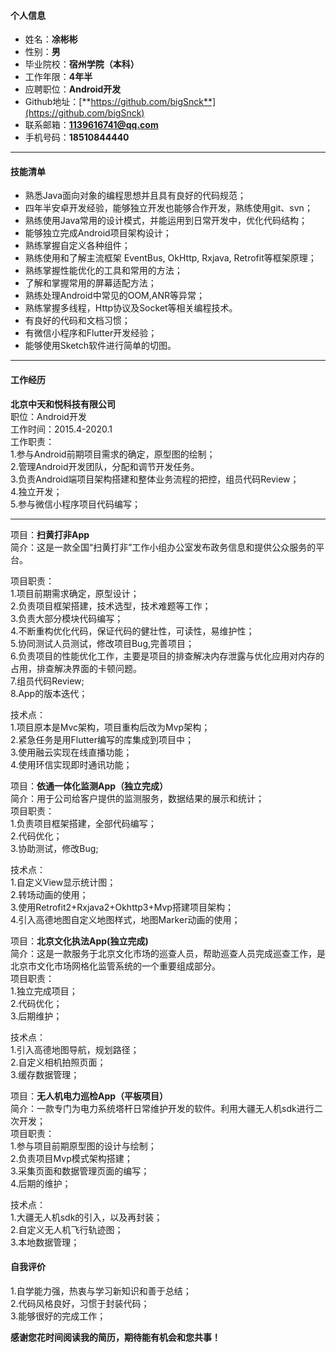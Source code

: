 #### 个人信息
* 姓名：**凃彬彬**
* 性别：**男**
* 毕业院校：**宿州学院（本科）**
* 工作年限：**4年半**
* 应聘职位：**Android开发**
* Github地址：[**https://github.com/bigSnck**](https://github.com/bigSnck)
* 联系邮箱：**1139616741@qq.com**
* 手机号码：**18510844440**

----------
#### 技能清单
* 熟悉Java面向对象的编程思想并且具有良好的代码规范；
* 四年半安卓开发经验，能够独立开发也能够合作开发，熟练使用git、svn；
* 熟练使用Java常用的设计模式，并能运用到日常开发中，优化代码结构；
* 能够独立完成Android项目架构设计；
* 熟练掌握自定义各种组件；
* 熟练使用和了解主流框架 EventBus, OkHttp, Rxjava, Retrofit等框架原理；
* 熟练掌握性能优化的工具和常用的方法；
* 了解和掌握常用的屏幕适配方法；
* 熟练处理Android中常见的OOM,ANR等异常；
* 熟练掌握多线程，Http协议及Socket等相关编程技术。
* 有良好的代码和文档习惯； 
* 有微信小程序和Flutter开发经验；
* 能够使用Sketch软件进行简单的切图。


----------


#### 工作经历

 **北京中天和悦科技有限公司**<br>
 职位：Android开发 <br>
 工作时间：2015.4-2020.1<br>
 工作职责：<br>
 1.参与Android前期项目需求的确定，原型图的绘制；<br>
 2.管理Android开发团队，分配和调节开发任务。<br>
 3.负责Android端项目架构搭建和整体业务流程的把控，组员代码Review；<br>
 4.独立开发；<br>
 5.参与微信小程序项目代码编写；<br>
 

----------
项目：**扫黄打非App**<br>
简介：这是一款全国“扫黄打非”工作小组办公室发布政务信息和提供公众服务的平台。<br>

项目职责：<br>
1.项目前期需求确定，原型设计；<br>
2.负责项目框架搭建，技术选型，技术难题等工作；<br>
3.负责大部分模块代码编写；<br>
4.不断重构优化代码，保证代码的健壮性，可读性，易维护性；<br>
5.协同测试人员测试，修改项目Bug,完善项目；<br>
6.负责项目的性能优化工作，主要是项目的排查解决内存泄露与优化应用对内存的占用，排查解决界面的卡顿问题。<br>
7.组员代码Review;<br>
8.App的版本迭代；<br>

技术点：<br>
1.项目原本是Mvc架构，项目重构后改为Mvp架构；<br>
2.紧急任务是用Flutter编写的库集成到项目中；<br>
3.使用融云实现在线直播功能；<br>
4.使用环信实现即时通讯功能；<br>

项目：**依通一体化监测App（独立完成）** <br>
简介：用于公司给客户提供的监测服务，数据结果的展示和统计；<br>
项目职责：<br>
1.负责项目框架搭建，全部代码编写；<br>
2.代码优化；<br>
3.协助测试，修改Bug; <br>

技术点：<br>
1.自定义View显示统计图；<br>
2.转场动画的使用；<br>
3.使用Retrofit2+Rxjava2+Okhttp3+Mvp搭建项目架构；<br>
4.引入高德地图自定义地图样式，地图Marker动画的使用；<br>

项目：**北京文化执法App(独立完成)** <br>
简介：这是一款服务于北京文化市场的巡查人员，帮助巡查人员完成巡查工作，是北京市文化市场网格化监管系统的一个重要组成部分。<br>
项目职责：<br>
1.独立完成项目；<br>
2.代码优化；<br>
3.后期维护；<br>

技术点：<br>
1.引入高德地图导航，规划路径；<br>
2.自定义相机拍照页面；<br>
3.缓存数据管理；<br>

项目：**无人机电力巡检App（平板项目）** <br>
简介：一款专门为电力系统塔杆日常维护开发的软件。利用大疆无人机sdk进行二次开发；<br>
项目职责：<br>
1.参与项目前期原型图的设计与绘制；<br>
2.负责项目Mvp模式架构搭建；<br>
3.采集页面和数据管理页面的编写；<br>
4.后期的维护；<br>

技术点：<br>
1.大疆无人机sdk的引入，以及再封装；<br>
2.自定义无人机飞行轨迹图；<br>
3.本地数据管理；<br>

#### 自我评价<br>
1.自学能力强，热衷与学习新知识和善于总结；<br>
2.代码风格良好，习惯于封装代码；<br>
3.能够很好的完成工作；<br>

**感谢您花时间阅读我的简历，期待能有机会和您共事！** <br>
